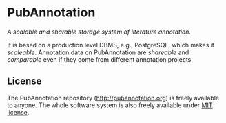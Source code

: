 PubAnnotation
=============

*A scalable and sharable storage system of literature annotation.*

It is based on a production level DBMS, e.g., PostgreSQL, which makes it *scaleable*.
Annotation data on PubAnnotation are *shareable* and *comparable* even if they come from different annotation projects.


License
-------

The PubAnnotation repository (http://pubannotation.org) is freely available to anyone. The whole software system is also freely available under [MIT license](http://opensource.org/licenses/MIT).